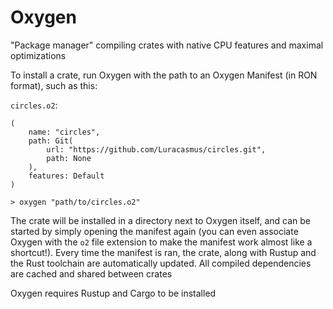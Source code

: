 # Oxygen
"Package manager" compiling crates with native CPU features and maximal optimizations

To install a crate, run Oxygen with the path to an Oxygen Manifest (in RON format), such as this:

`circles.o2`:
```ron
(
	name: "circles",
	path: Git(
		url: "https://github.com/Luracasmus/circles.git",
		path: None
	),
	features: Default
)
```
`> oxygen "path/to/circles.o2"`

The crate will be installed in a directory next to Oxygen itself, and can be started by simply opening the manifest again (you can even associate Oxygen with the `o2` file extension to make the manifest work almost like a shortcut!). Every time the manifest is ran, the crate, along with Rustup and the Rust toolchain are automatically updated. All compiled dependencies are cached and shared between crates

Oxygen requires Rustup and Cargo to be installed
